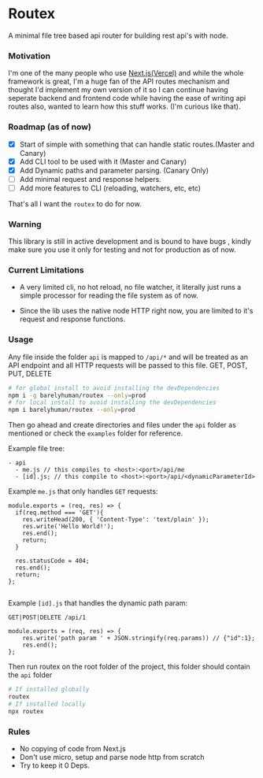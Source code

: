 # Routex

A minimal file tree based api router for building rest api's with node.

### Motivation

I'm one of the many people who use [Next.js(Vercel)](https://github.com/vercel/next.js) and while the whole framework is great, I'm a huge fan of the API routes mechanism and thought I'd implement my own version of it so I can continue having seperate backend and frontend code while having the ease of writing api routes also, wanted to learn how this stuff works. (I'm curious like that).

### Roadmap (as of now)

-   [x] Start of simple with something that can handle static routes.(Master and Canary)
-   [x] Add CLI tool to be used with it (Master and Canary)
-   [x] Add Dynamic paths and parameter parsing. (Canary Only)
-   [ ] Add minimal request and response helpers.
-   [ ] Add more features to CLI (reloading, watchers, etc, etc)

That's all I want the `routex` to do for now.

### Warning

This library is still in active development and is bound to have bugs , kindly make sure you use it only for testing and not for production as of now.

### Current Limitations

-   A very limited cli, no hot reload, no file watcher, it literally just runs a simple processor for reading the file system as of now.

-   Since the lib uses the native node HTTP right now, you are limited to it's request and response functions.

### Usage

Any file inside the folder `api` is mapped to `/api/*` and will be treated as an API endpoint and all HTTP requests will be passed to this file. GET, POST, PUT, DELETE

```sh
# for global install to avoid installing the devDependencies
npm i -g barelyhuman/routex --only=prod
# for local install to avoid installing the devDependencies
npm i barelyhuman/routex --only=prod
```

Then go ahead and create directories and files under the `api` folder as mentioned or check the `examples` folder for reference.

Example file tree:

```
- api
  - me.js // this compiles to <host>:<port>/api/me
  - [id].js; // this compile to <host>:<port>/api/<dynamicParameterId>
```

Example `me.js` that only handles `GET` requests:

```
module.exports = (req, res) => {
  if(req.method === 'GET'){
    res.writeHead(200, { 'Content-Type': 'text/plain' });
    res.write('Hello World!');
    res.end();
    return;
  }

  res.statusCode = 404;
  res.end();
  return;
};


```

Example `[id].js` that handles the dynamic path param:

`GET|POST|DELETE /api/1`

```
module.exports = (req, res) => {
    res.write('path param ' + JSON.stringify(req.params)) // {"id":1};
    res.end();
};

```

Then run routex on the root folder of the project, this folder should contain the `api` folder

```sh
# If installed globally
routex
# If installed locally
npx routex

```

### Rules

-   No copying of code from Next.js
-   Don't use micro, setup and parse node http from scratch
-   Try to keep it 0 Deps.
